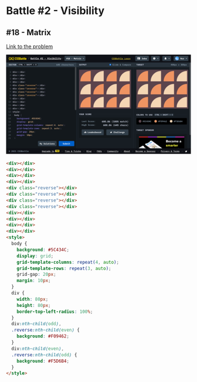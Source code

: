# Battle #2 - Visibility

## #18 - Matrix

[Link to the problem](https://cssbattle.dev/play/18)

![result](./images/18-matrix.png)

```html
<div></div>
<div></div>
<div></div>
<div></div>
<div class="reverse"></div>
<div class="reverse"></div>
<div class="reverse"></div>
<div class="reverse"></div>
<div></div>
<div></div>
<div></div>
<div></div>
<style>
  body {
    background: #5C434C;
    display: grid;
    grid-template-columns: repeat(4, auto);
    grid-template-rows: repeat(3, auto);
    grid-gap: 20px;
    margin: 10px;
  }
  div {
    width: 80px;
    height: 80px;
    border-top-left-radius: 100%;
  }
  div:nth-child(odd),
  .reverse:nth-child(even) {
    background: #F09462;
  }
  div:nth-child(even),
  .reverse:nth-child(odd) {
    background: #F5D6B4;
  }
</style>
```